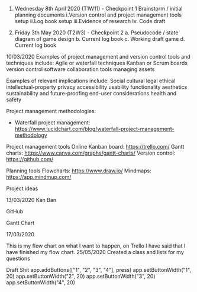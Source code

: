 1.    Wednesday 8th April 2020 (T1W11) - Checkpoint 1
Brainstorm / initial planning documents
i.Version control and project management tools setup
 ii.Log book setup
iii.Evidence of research
Iv. Code draft


2.    Friday 3th May 2020 (T2W3) - Checkpoint 2
a. Pseudocode / state diagram of game design
b. Current log book
c. Working draft game
d.  Current log book

10/03/2020
Examples of project management and version control tools and techniques include:
Agile or waterfall techniques
Kanban or Scrum boards
version control software
collaboration tools
managing assets

Examples of relevant implications include:
Social
cultural
legal
ethical
intellectual-property
privacy
accessibility
usability
functionality
aesthetics
sustainability and future-proofing
end-user considerations
health and safety

Project management methodologies:
- Waterfall project management: https://www.lucidchart.com/blog/waterfall-project-management-methodology

Project management tools
Online Kanban board: https://trello.com/
Gantt charts: https://www.canva.com/graphs/gantt-charts/
Version control: https://github.com/

Planning tools
Flowcharts: https://www.draw.io/
Mindmaps: https://app.mindmup.com/

Project ideas 



13/03/2020
Kan Ban

GitHub



Gantt Chart

17/03/2020

This is my flow chart on what I want to happen, on Trello I have said that I have finished my flow chart. 
25/05/2020
Created a class and lists for my questions 


Draft Shit
app.addButtons(["1", "2", "3", "4"], press)
app.setButtonWidth("1", 20)
app.setButtonWidth("2", 20)
app.setButtonWidth("3", 20)
app.setButtonWidth("4", 20)

